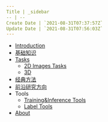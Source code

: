 ```yaml
---
Title | _sidebar
-- | --
Create Date | `2021-08-31T07:37:57Z`
Update Date | `2021-08-31T07:56:03Z`
---
```

- [Introduction]()
- [基础知识](/基础知识)
- [Tasks](/Tasks_Summary)
  - [2D Images Tasks](/2dimage)
  - [3D](/3d)
- [经典方法](/classic)
- [前沿研究方向](/research)
- Tools
  - [Training&Inference Tools](/training)
  - [Label Tools](/label)
- [About](/about.md)



